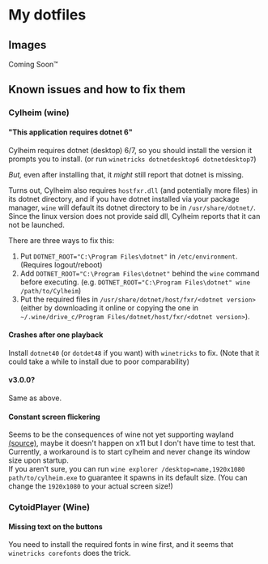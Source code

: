 # My dotfiles

## Images
Coming Soon™

## Known issues and how to fix them

### Cylheim (wine)

#### "This application requires dotnet 6"

Cylheim requires dotnet (desktop) 6/7, so you should install the version it prompts you to install. (or run `winetricks dotnetdesktop6 dotnetdesktop7`)

*But,* even after installing that, it *might* still report that dotnet is missing.

Turns out, Cylheim also requires `hostfxr.dll` (and potentially more files) in its dotnet directory, and if you have dotnet installed via your package manager, `wine` will default its dotnet directory to be in `/usr/share/dotnet/`. Since the linux version does not provide said dll, Cylheim reports that it can not be launched.

There are three ways to fix this:

1. Put `DOTNET_ROOT="C:\Program Files\dotnet"` in `/etc/environment`. (Requires logout/reboot)
2. Add `DOTNET_ROOT="C:\Program Files\dotnet"` behind the `wine` command before executing. (e.g. `DOTNET_ROOT="C:\Program Files\dotnet" wine /path/to/Cylheim`)
3. Put the required files in `/usr/share/dotnet/host/fxr/<dotnet version>` (either by downloading it online or copying the one in `~/.wine/drive_c/Program Files/dotnet/host/fxr/<dotnet version>`).

#### Crashes after one playback
Install `dotnet40` (or `dotdet48` if you want) with `winetricks` to fix. (Note that it could take a while to install due to poor comparability)

#### v3.0.0?
Same as above.

#### Constant screen flickering
Seems to be the consequences of wine not yet supporting wayland [(source)](https://wiki.archlinux.org/title/wine#Xwayland_problems), maybe it doesn't happen on x11 but I don't have time to test that.\
Currently, a workaround is to start cylheim and never change its window size upon startup.\
If you aren't sure, you can run `wine explorer /desktop=name,1920x1080 path/to/cylheim.exe` to guarantee it spawns in its default size. (You can change the `1920x1080` to your actual screen size!)

### CytoidPlayer (Wine)

#### Missing text on the buttons
You need to install the required fonts in wine first, and it seems that `winetricks corefonts` does the trick.
